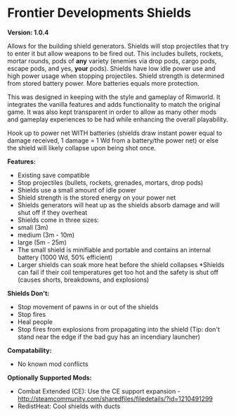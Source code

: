 # Frontier Developments Shields

**Version: 1.0.4**

Allows for the building shield generators. Shields will stop projectiles that try to enter it but allow weapons to be fired out. This includes bullets, rockets, mortar rounds, pods of **any** variety (enemies via drop pods, cargo pods, escape pods, and yes, **your** pods). Shields have low idle power use and high power usage when stopping projectiles. Shield strength is determined from stored battery power. More batteries equals more protection.

This was designed in keeping with the style and gameplay of Rimworld. It integrates the vanilla features and adds functionality to match the original game. It was also kept transparent in order to allow as many other mods and gameplay experiences to be had while enhancing the overall playability.

Hook up to power net WITH batteries (shields draw instant power equal to damage received, 1 damage = 1 Wd from a battery/the power net) or else the shield will likely collapse upon being shot once.

**Features:**
- Existing save compatible
- Stop projectiles (bullets, rockets, grenades, mortars, drop pods)
- Shields use a small amount of idle power
- Shield strength is the stored energy on your power net
- Shields generators will heat up as the shields absorb damage and will shut off if they overheat
- Shields come in three sizes:
- small (3m)
- medium (3m - 10m)
- large (5m - 25m)
- The small shield is minifiable and portable and contains an internal battery (1000 Wd, 50% efficient)
- Larger shields can soak more heat before the shield collapses
*Shields can fail if their coil temperatures get too hot and the safety is shut off (causes shorts, breakdowns, and explosions)

**Shields Don't:**
- Stop movement of pawns in or out of the shields
- Stop fires
- Heal people
- Stop fires from explosions from propagating into the shield (Tip: don't stand near the edge if the bad guy has an incendiary launcher)

**Compatability:**
- No known mod conflicts

**Optionally Supported Mods:**
- Combat Extended (CE): Use the CE support expansion - http://steamcommunity.com/sharedfiles/filedetails/?id=1210491299
- RedistHeat: Cool shields with ducts